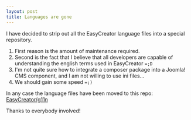 ```yaml
---
layout: post
title: Languages are gone
---
```


I have decided to strip out all the EasyCreator language files into a special repository.

1) First reason is the amount of maintenance required.
1) Second is the fact that I believe that all developers are capable of understanding the english terms used in EasyCreator `=;D`
1) I'm not quite sure how to integrate a composer package into a Joomla! CMS component, and I am not willing to use ini files...
1) We should gain some speed `=;)`

In any case the language files have been moved to this repo: [EasyCreator/g11n](https://github.com/EasyCreator/g11n)

Thanks to everybody involved!
